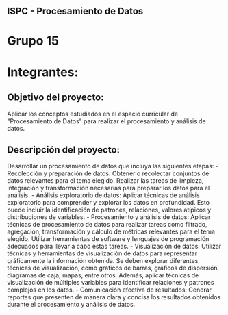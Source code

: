 ## ISPC - Procesamiento de Datos

# Grupo 15
# Integrantes:



## Objetivo del proyecto: 

Aplicar los conceptos estudiados en el espacio curricular de "Procesamiento de Datos" para realizar el procesamiento y análisis de datos.

## Descripción del proyecto:

Desarrollar un procesamiento de datos que incluya las siguientes etapas:
      - Recolección y preparación de datos: Obtener o recolectar conjuntos de datos relevantes para el tema elegido. Realizar las tareas   de limpieza, integración y transformación necesarias para preparar los datos para el análisis.
      - Análisis exploratorio de datos: Aplicar técnicas de análisis exploratorio para comprender y explorar los datos en profundidad. Esto puede incluir la identificación de patrones, relaciones, valores atípicos y distribuciones de variables.
      - Procesamiento y análisis de datos: Aplicar técnicas de procesamiento de datos para realizar tareas como filtrado, agregación, transformación y cálculo de métricas relevantes para el tema elegido. Utilizar herramientas de software y lenguajes de programación adecuados para llevar a cabo estas tareas.
      - Visualización de datos: Utilizar técnicas y herramientas de visualización de datos para representar gráficamente la información obtenida. Se deben explorar diferentes técnicas de visualización, como gráficos de barras, gráficos de dispersión, diagramas de caja, mapas, entre otros. Además, aplicar técnicas de visualización de múltiples variables para identificar relaciones y patrones complejos en los datos.
      - Comunicación efectiva de resultados: Generar reportes que presenten de manera clara y concisa los resultados obtenidos durante el procesamiento y análisis de datos.

